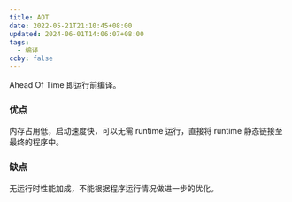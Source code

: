```yaml
---
title: AOT
date: 2022-05-21T21:10:45+08:00
updated: 2024-06-01T14:06:07+08:00
tags:
  - 编译
ccby: false
---
```


Ahead Of Time 即运行前编译。

### 优点

内存占用低，启动速度快，可以无需 runtime 运行，直接将 runtime 静态链接至最终的程序中。

### 缺点

无运行时性能加成，不能根据程序运行情况做进一步的优化。